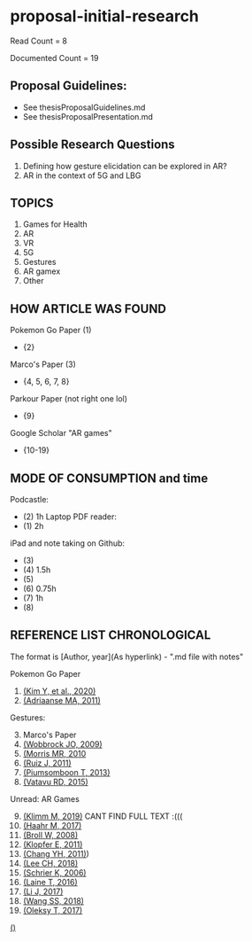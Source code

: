 # proposal-initial-research

Read Count = 8

Documented Count = 19

## Proposal Guidelines: 

- See thesisProposalGuidelines.md
- See thesisProposalPresentation.md

## Possible Research Questions 

1. Defining how gesture elicidation can be explored in AR? 
2. AR in the context of 5G and LBG

## TOPICS 

1. Games for Health 
2. AR 
3. VR 
4. 5G
5. Gestures 
6. AR gamex
7. Other 

## HOW ARTICLE WAS FOUND 

Pokemon Go Paper (1)
 - {2}
 
Marco's Paper (3) 
- {4, 5, 6, 7, 8} 

Parkour Paper (not right one lol) 
- {9} 

Google Scholar "AR games"
- {10-19}

## MODE OF CONSUMPTION and time 

Podcastle:
- (2) 1h 
Laptop PDF reader: 
- (1) 2h

iPad and note taking on Github: 
- (3) 
- (4) 1.5h
- (5) 
- (6) 0.75h
- (7) 1h
- (8) 


## REFERENCE LIST CHRONOLOGICAL

The format is [Author, year](As hyperlink) - ".md file with notes"

Pokemon Go Paper 
1. [(Kim Y, et al., 2020)](https://dl.acm.org/doi/abs/10.1145/3313831.3376830) 
2. [(Adriaanse MA, 2011)](https://www.sciencedirect.com/science/article/pii/S0195666310005325?via%3Dihub) 

Gestures: 

3. Marco's Paper 
4. [(Wobbrock JO, 2009)](http://dl.acm.org/citation.cfm?doid=1518701.1518866)
5. [(Morris MR, 2010](https://dl.acm.org/doi/10.5555/1839214.1839260) 
6. [(Ruiz J, 2011)](http://dl.acm.org/citation.cfm?doid=1978942.1978971)
7. [(Piumsomboon T, 2013)](https://dl.acm.org/doi/10.1145/2468356.2468527) 
8. [(Vatavu RD, 2015)](https://dl.acm.org/doi/10.1145/2702123.2702223) 

Unread: AR Games

9. [(Klimm M, 2019)](https://dl.acm.org/doi/10.1145/3341215.3358249) CANT FIND FULL TEXT :(((
10. [(Haahr M, 2017)](https://www.researchgate.net/publication/320886488_Creating_Location-Based_Augmented-Reality_Games_for_Cultural_Heritage)
11. [(Broll W, 2008)](https://www.researchgate.net/publication/3210675_Toward_next-gen_mobile_AR_games)
12. [(Klopfer E, 2011)](https://onlinelibrary.wiley.com/doi/abs/10.1002/yd.378?casa_token=o-3E09idJK0AAAAA:rawp_kT67DF9hFbQoMd8zhKYUu4lI8S-KpYUr_GN-zo6jatHEQYlvKLf3XamNlYPF0sSUpUIBRsWJQ) 
13. [(Chang YH, 2011)](https://ieeexplore.ieee.org/abstract/document/6093653)) 
14. [(Lee CH, 2018)](https://www.semanticscholar.org/paper/What-drives-stickiness-in-location-based-AR-games-Lee-Chiang/69c7545bef083fde4bf94db446d030450b8fab8a)
15. [(Schrier K, 2006)](https://www.researchgate.net/publication/234823573_Using_augmented_reality_games_to_teach_21st_century_skills)
16. [(Laine T, 2016)](https://www.researchgate.net/publication/289602126_Science_Spots_AR_a_platform_for_science_learning_games_with_augmented_reality)
17. [(Li J, 2017)](https://www.researchgate.net/publication/317801421_Augmented_Reality_Games_for_Learning_A_Literature_Review)
18. [(Wang SS, 2018)](https://journals.sagepub.com/doi/abs/10.1177/0013916518817878)
19. [(Oleksy T, 2017)](https://www.researchgate.net/publication/317392637_Catch_them_all_and_increase_your_place_attachment_The_role_of_location-based_augmented_reality_games_in_changing_people_-_place_relations)

[()]()
